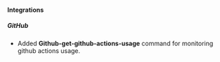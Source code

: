 
#### Integrations
##### GitHub
- Added **Github-get-github-actions-usage** command for monitoring github actions usage.
